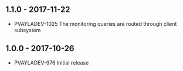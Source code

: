 ## 1.1.0 - 2017-11-22
- PVAYLADEV-1025 The monitoring queries are routed through client subsystem

## 1.0.0 - 2017-10-26
- PVAYLADEV-976 Initial release

